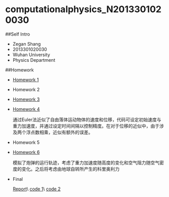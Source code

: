 # computationalphysics_N2013301020030

##Self Intro
- Zegan Shang
- 2013301020030
- Wuhan University
- Physics Department



##Homework
- [Homework 1](https://github.com/ZeganS/computationalphysics_N2013301020030/blob/master/README.md)
- Homework 2
- [Homework 3](https://github.com/ZeganS/computationalphysics_N2013301020030/blob/master/Exercise%203.md)
- [Homework 4](https://www.zybuluo.com/Zegan/note/364501)

  通过Euler法近似了自由落体运动物体的速度和位移，代码可设定初始速度与重力加速度，并通过设定时间间隔以控制精度。在对于位移的近似中，由于涉及两个浮点数相乘，近似有额外的误差。
  
- Homework 5

- [Homework 6](https://www.zybuluo.com/Zegan/note/366541)

  模拟了炮弹的运行轨迹，考虑了重力加速度随高度的变化和空气阻力随空气密度的变化。之后将考虑由地球自转所产生的科里奥利力

- Final

  [Report]( computationalphysics_N2013301020030/Chapter3/从简谐振动到混沌.pdf )\\
  [code 1]( computationalphysics_N2013301020030/Chapter3/test.py )\\
  [code 2]( computationalphysics_N2013301020030/Chapter3/p.py )
